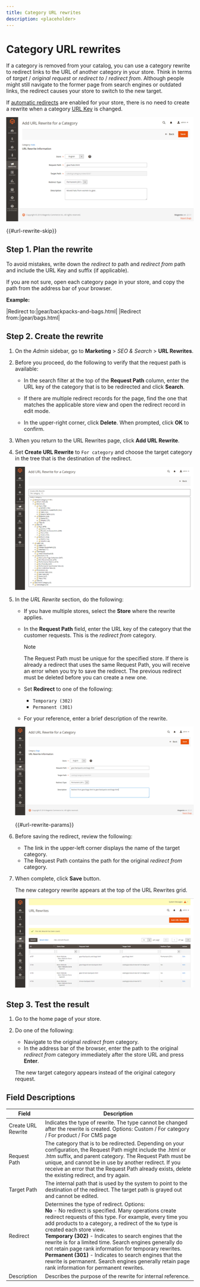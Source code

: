 ```yaml
---
title: Category URL rewrites
description: <placeholder>
---
```

# Category URL rewrites

If a category is removed from your catalog, you can use a category rewrite to redirect links to the URL of another category in your store. Think in terms of _target_ / _original request_  or _redirect to_ / _redirect from_. Although people might still navigate to the former page from search engines or outdated links, the redirect causes your store to switch to the new target.

If [automatic redirects](url-redirect-product-automatic.md) are enabled for your store, there is no need to create a rewrite when a category [URL Key](../catalog/catalog-urls.md) is changed.

![Add URL rewrite for category](./assets/url-rewrite-for-category.png)<!-- zoom -->

{{#url-rewrite-skip}}

## Step 1. Plan the rewrite

To avoid mistakes, write down the _redirect to_ path and _redirect from_ path and include the URL Key and suffix (if applicable).

If you are not sure, open each category page in your store, and copy the path from the address bar of your browser.

**Example:**

|Redirect to:|gear/backpacks-and-bags.html|
|Redirect from:|gear/bags.html|

## Step 2. Create the rewrite

1. On the _Admin_ sidebar, go to **Marketing** > _SEO & Search_ > **URL Rewrites**.

1. Before you proceed, do the following to verify that the request path is available:

   - In the search filter at the top of the **Request Path** column, enter the URL key of the category that is to be redirected and click **Search**.

   - If there are multiple redirect records for the page, find the one that matches the applicable store view and open the redirect record in edit mode.

   - In the upper-right corner, click **Delete**. When prompted, click **OK** to confirm.

1. When you return to the URL Rewrites page, click **Add URL Rewrite**.

1. Set **Create URL Rewrite** to `For category` and choose the target category in the tree that is the destination of the redirect.

   ![URL rewrite - choose category](./assets/url-rewrite-category-choose.png)<!-- zoom -->

1. In the _URL Rewrite_ section, do the following:

   - If you have multiple stores, select the **Store** where the rewrite applies.

   - In the **Request Path** field, enter the URL key of the category that the customer requests. This is the _redirect from_ category.

      >[!NOTE]
      >
      >The Request Path must be unique for the specified store. If there is already a redirect that uses the same Request Path, you will receive an error when you try to save the redirect. The previous redirect must be deleted before you can create a new one.

   - Set **Redirect** to one of the following:

      - `Temporary (302)`
      - `Permanent (301)`

   - For your reference, enter a brief description of the rewrite.

    ![Category URL rewrite - settings](./assets/url-rewrite-category-information.png)<!-- zoom -->

   {{#url-rewrite-params}}

1. Before saving the redirect, review the following:

   - The link in the upper-left corner displays the name of the target category.
   - The Request Path contains the path for the original _redirect from_ category.

1. When complete, click **Save** button.

    The new category rewrite appears at the top of the URL Rewrites grid.

    ![Category URL rewrite - saved](./assets/url-rewrite-category-saved.png)<!-- zoom -->

## Step 3. Test the result

1. Go to the home page of your store.

1. Do one of the following:

   - Navigate to the original _redirect from_ category.
   - In the address bar of the browser, enter the path to the original _redirect from_ category immediately after the store URL and press **Enter**.

    The new target category appears instead of the original category request.

## Field Descriptions

|Field|Description|
|--- |--- |
|Create URL Rewrite|Indicates the type of rewrite. The type cannot be changed after the rewrite is created. Options: Custom / For category / For product / For CMS page|
|Request Path|The category that is to be redirected. Depending on your configuration, the Request Path might include the .html or .htm suffix, and parent category. The Request Path must be unique, and cannot be in use by another redirect. If you receive an error that the Request Path already exists, delete the existing redirect, and try again.|
|Target Path|The internal path that is used by the system to point to the destination of the redirect. The target path is grayed out and cannot be edited.
Redirect|Determines the type of redirect. Options: <br/>**No** - No redirect is specified. Many operations create redirect requests of this type. For example, every time you add products to a category, a redirect of the `No` type is created each store view. <br/>**Temporary (302)** - Indicates to search engines that the rewrite is for a limited time. Search engines generally do not retain page rank information for temporary rewrites. <br/>**Permanent (301)** - Indicates to search engines that the rewrite is permanent. Search engines generally retain page rank information for permanent rewrites.|
|Description|Describes the purpose of the rewrite for internal reference.|

